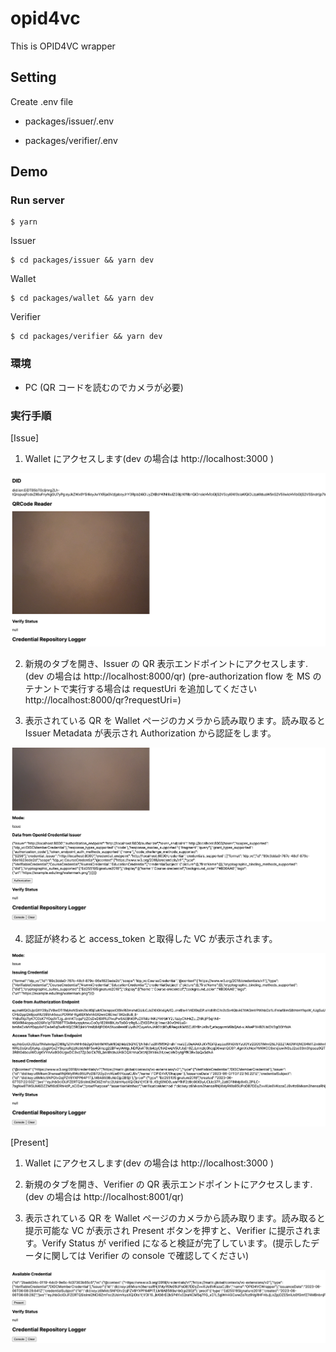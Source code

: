 # opid4vc

This is OPID4VC wrapper

## Setting

Create .env file

- packages/issuer/.env

- packages/verifier/.env

## Demo

### Run server

```shell
$ yarn
```

Issuer

```shell
$ cd packages/issuer && yarn dev
```

Wallet

```shell
$ cd packages/wallet && yarn dev
```

Verifier

```shell
$ cd packages/verifier && yarn dev
```

### 環境

- PC (QR コードを読むのでカメラが必要)

### 実行手順

[Issue]

1. Wallet にアクセスします(dev の場合は http://localhost:3000 )

![代替テキスト](/assets/image1.png)

2. 新規のタブを開き、Issuer の QR 表示エンドポイントにアクセスします.
   (dev の場合は http://localhost:8000/qr)
   (pre-authorization flow を MS のテナントで実行する場合は requestUri を追加してください http://localhost:8000/qr?requestUri=<requestUri>)

3. 表示されている QR を Wallet ページのカメラから読み取ります。読み取ると Issuer Metadata が表示され Authorization から認証をします。

![代替テキスト](/assets/image2.png)

4. 認証が終わると access_token と取得した VC が表示されます。

![代替テキスト](/assets/image3.png)

[Present]

1. Wallet にアクセスします(dev の場合は http://localhost:3000 )

2. 新規のタブを開き、Verifier の QR 表示エンドポイントにアクセスします.
   (dev の場合は http://localhost:8001/qr)

3. 表示されている QR を Wallet ページのカメラから読み取ります。読み取ると提示可能な VC が表示され Present ボタンを押すと、Verifier に提示されます。Verify Status が verified になると検証が完了しています。(提示したデータに関しては Verifier の console で確認してください)

![代替テキスト](/assets/image4.png)
